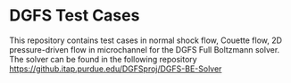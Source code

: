 # DGFS Test Cases
This repository contains test cases in normal shock flow, Couette flow, 2D pressure-driven flow in microchannel for the DGFS Full Boltzmann solver. The solver can be found in the following repository https://github.itap.purdue.edu/DGFSproj/DGFS-BE-Solver
